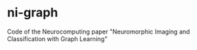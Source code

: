 # ni-graph
Code of the Neurocomputing paper "Neuromorphic Imaging and Classification with Graph Learning"
